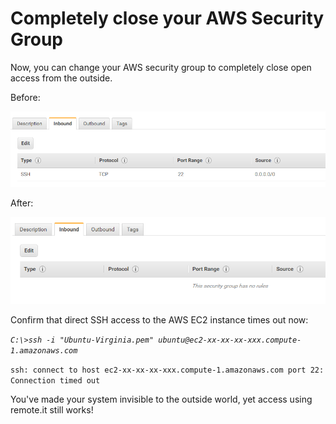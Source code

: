 # Completely close your AWS Security Group

Now, you can change your AWS security group to completely close open access from the outside.

Before:

![](../../.gitbook/assets/image%20%28512%29.png)

After:

![](../../.gitbook/assets/image%20%28187%29.png)

Confirm that direct SSH access to the AWS EC2 instance times out now:

_`C:\>ssh -i "Ubuntu-Virginia.pem" ubuntu@ec2-xx-xx-xx-xxx.compute-1.amazonaws.com`_ 

`ssh: connect to host ec2-xx-xx-xx-xxx.compute-1.amazonaws.com port 22: Connection timed out`

You've made your system invisible to the outside world, yet access using remote.it still works!



